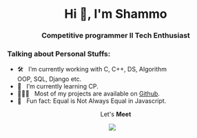 <h1 align="center">Hi 👋, I'm Shammo</h1>
<!-- header start -->
<h3 align="center">Competitive programmer ll Tech Enthusiast</h3>

### Talking about Personal Stuffs:

- 🛠 &nbsp; I’m currently working with C, C++, DS, Algorithm <br /> OOP, SQL, Django etc.
- 🚀 &nbsp; I’m currently learning CP.
- 👨🏻‍💻 &nbsp; Most of my projects are available on [Github]().
- 👾 &nbsp; Fun fact: Equal is Not Always Equal in Javascript.
<!-- - 📝 &nbsp; Checkout my [Resume](https://github.com/). -->
<!-- header end -->
<!-- part-1 -->
<p align='center'>
  Let's <b>Meet</b> 
</p>

<p align='center'>
  <a href="mailto:asifmohammedsifat38@gmail.com?subject=Olá%20Stefany"><img src=["https://img.shields.io/badge/gmail-%23D14836.svg?&style=for-the-badge&logo=gmail&logoColor=white"](https://icons8.com/icon/xuvGCOXi8Wyg/linkedin) /></a>&nbsp;&nbsp;&nbsp;&nbsp;

</p>
